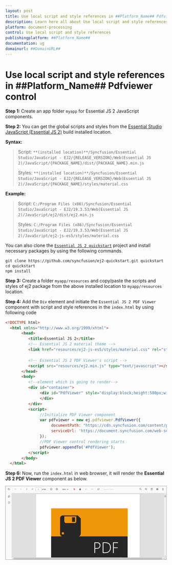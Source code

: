 ```yaml
---
layout: post
title: Use local script and style references in ##Platform_Name## Pdfviewer control | Syncfusion
description: Learn here all about Use local script and style references in Syncfusion ##Platform_Name## Pdfviewer control of Syncfusion Essential JS 2 and more.
platform: document-processing
control: Use local script and style references
publishingplatform: ##Platform_Name##
documentation: ug
domainurl: ##DomainURL##
---
```


# Use local script and style references in ##Platform_Name## Pdfviewer control

**Step 1:** Create an app folder `myapp` for Essential JS 2 JavaScript components.

**Step 2:** You can get the global scripts and styles from the [Essential Studio JavaScript (Essential JS 2)](https://www.syncfusion.com/downloads/essential-js2/) build installed location.

**Syntax:**
> Script: `**(installed location)**/Syncfusion/Essential Studio/JavaScript - EJ2/{RELEASE_VERSION}/Web(Essential JS 2)/JavaScript/{PACKAGE_NAME}/dist/{PACKAGE_NAME}.min.js`
>
> Styles: `**(installed location)**/Syncfusion/Essential Studio/JavaScript - EJ2/{RELEASE_VERSION}/Web(Essential JS 2)/JavaScript/{PACKAGE_NAME}/styles/material.css`

**Example:**
> Script: `C:/Program Files (x86)/Syncfusion/Essential Studio/JavaScript - EJ2/19.3.53/Web(Essential JS 2)/JavaScript/ej2/dist/ej2.min.js`
>
> Styles: `C:/Program Files (x86)/Syncfusion/Essential Studio/JavaScript - EJ2/19.3.53/Web(Essential JS 2)/JavaScript/ej2-js-es5/styles/material.css`

You can also clone the [`Essential JS 2 quickstart`](https://github.com/syncfusion/ej2-quickstart.git) project and install necessary packages by using the following commands.

```
git clone https://github.com/syncfusion/ej2-quickstart.git quickstart
cd quickstart
npm install
```

**Step 3:** Create a folder `myapp/resources` and copy/paste the scripts and styles of ej2 package from the above installed location to `myapp/resources` location.

**Step 4:** Add the `Div` element and initiate the `Essential JS 2 PDF Viewer` component with script and style references in the `index.html` by using following code

```html
<!DOCTYPE html>
  <html xmlns="http://www.w3.org/1999/xhtml">
       <head>
          <title>Essential JS 2</title>
          <!-- Essential JS 2 material theme -->
          <link href="resources/ej2-js-es5/styles/material.css" rel="stylesheet" type="text/css"/>

          <!-- Essential JS 2 PDF Viewer's script -->
          <script src="resources/ej2.min.js" type="text/javascript"></script>
       </head>
       <body>
          <!--element which is going to render-->
          <div id="container">
               <div id="PdfViewer" style="display:block;height:580px;width:100%;">
               </div>
          </div>
          <script>
               //Initialize PDF Viewer component
               var pdfviewer = new ej.pdfviewer.PdfViewer({
                    documentPath: "https://cdn.syncfusion.com/content/pdf/pdf-succinctly.pdf",
                    serviceUrl: 'https://document.syncfusion.com/web-services/pdf-viewer/api/pdfviewer/'
               });
               //PDF Viewer control rendering starts
               pdfviewer.appendTo('#PdfViewer');
          </script>
       </body>
  </html>
```

**Step 6:** Now, run the `index.html` in web browser, it will render the **Essential JS 2 PDF Viewer** component as below.

![JavaScript Output](../images/javascript_output.png)